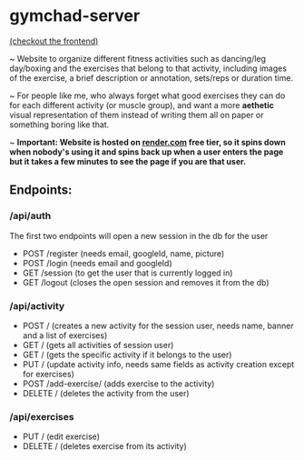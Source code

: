 # gymchad-server

[(checkout the frontend)](https://github.com/maxogod/gymchad-app)

~ Website to organize different fitness activities such as dancing/leg day/boxing and the exercises that belong to that activity, including images of the exercise, a brief description or annotation, sets/reps or duration time.

~ For people like me, who always forget what good exercises they can do for each different activity (or muscle group), and want a more **aethetic** visual representation of them instead of writing them all on paper or something boring like that.

~ **Important: Website is hosted on [render.com](https://render.com/) free tier, so it spins down when nobody's using it and spins back up when a user enters the page but it takes a few minutes to see the page if you are that user.**

## Endpoints:

### /api/auth

The first two endpoints will open a new session in the db for the user

* POST /register (needs email, googleId, name, picture)
* POST /login (needs email and googleId)
* GET /session (to get the user that is currently logged in)
* GET /logout (closes the open session and removes it from the db)

### /api/activity

* POST / (creates a new activity for the session user, needs name, banner and a list of exercises)
* GET / (gets all activities of session user)
* GET /<activityId> (gets the specific activity if it belongs to the user)
* PUT /<activityId> (update activity info, needs same fields as activity creation except for exercises)
* POST /add-exercise/<activityId> (adds exercise to the activity)
* DELETE /<activityId> (deletes the activity from the user)

### /api/exercises

* PUT /<exerciceId> (edit exercise)
* DELETE /<exerciceId> (deletes exercise from its activity)
